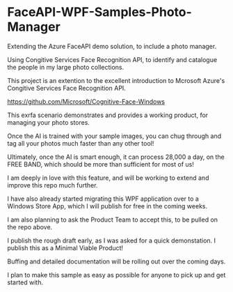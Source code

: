 # FaceAPI-WPF-Samples-Photo-Manager
Extending the Azure FaceAPI demo solution, to include a photo manager.

Using Congitive Services Face Recognition API, to identify and catalogue the people in my large photo collections.

This project is an extention to the excellent introduction to Mcrosoft Azure's Congitive Services Face Recognition API.

https://github.com/Microsoft/Cognitive-Face-Windows

This exrfa scenario demonstrates and provides a working product, for managing your photo stores.

Once the AI is trained with your sample images, you can chug through and tag all your photos much faster than any other tool!

Ultimately, once the AI is smart enough, it can process 28,000 a day, on the FREE BAND, which should be more than sufficient for most of us!

I am deeply in love with this feature, and will be working to extend and improve this repo much further.

I have also already started migrating this WPF application over to a Windows Store App, which I will publish for free in the coming weeks.

I am also planning to ask the Product Team to accept this, to be pulled on the repo above. 

I publish the rough draft early, as I was asked for a quick demonstation. 
I publish this as a Minimal Viable Product!

Buffing and detailed documentation will be rolling out over the coming days.

I plan to make this sample as easy as possible for anyone to pick up and get started with.
